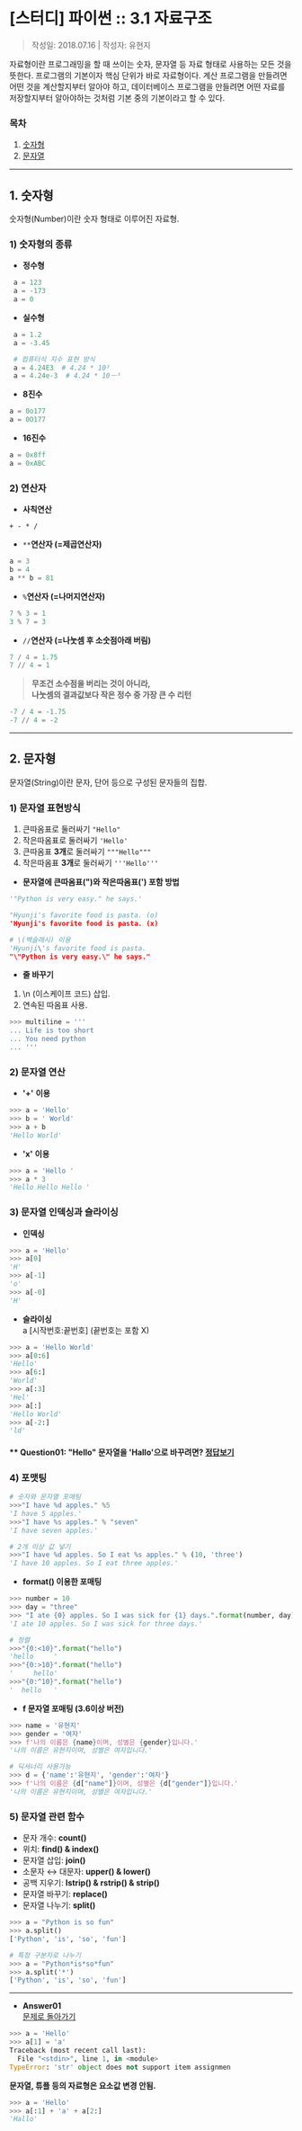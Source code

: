 # [스터디] 파이썬 :: 3.1 자료구조
> 작성일: 2018.07.16 | 작성자: 유현지

자료형이란 프로그래밍을 할 때 쓰이는 숫자, 문자열 등 자료 형태로 사용하는 모든 것을 뜻한다. 프로그램의 기본이자 핵심 단위가 바로 자료형이다. 계산 프로그램을 만들려면 어떤 것을 계산할지부터 알아야 하고, 데이터베이스 프로그램을 만들려면 어떤 자료를 저장할지부터 알아야하는 것처럼 기본 중의 기본이라고 할 수 있다. 

### 목차
1. [숫자형](#m1)
2. [문자열](#m2)


---
<a id="m1"></a> 
## 1. 숫자형
숫자형(Number)이란 숫자 형태로 이루어진 자료형.

### 1) 숫자형의 종류

- **정수형**
```python
 a = 123   
 a = -173   
 a = 0 
```

- **실수형**
```python
 a = 1.2  
 a = -3.45  
```
```python
 # 컴퓨터식 지수 표현 방식
 a = 4.24E3  # 4.24 * 10³
 a = 4.24e-3  # 4.24 * 10－³
```

- **8진수**
```python
a = 0o177
a = 0O177
```

- **16진수**
```python
a = 0x8ff
a = 0xABC
```

### 2) 연산자
- **사칙연산**  
```
+ - * /
```

- `**`**연산자 (=제곱연산자)**
```python
a = 3
b = 4
a ** b = 81
```

- `%`**연산자 (=나머지연산자)**
```python
7 % 3 = 1
3 % 7 = 3
```

- `//`**연산자 (=나눗셈 후 소숫점아래 버림)**
```python
7 / 4 = 1.75
7 // 4 = 1
```

> **무조건 소수점을 버리는 것이 아니라,  
 나눗셈의 결과값보다 작은 정수 중 가장 큰 수 리턴**
```python
-7 / 4 = -1.75
-7 // 4 = -2
```

---
<a id="m2"></a> 
## 2. 문자형
문자열(String)이란 문자, 단어 등으로 구성된 문자들의 집합.

### 1) 문자열 표현방식

1. 큰따옴표로 둘러싸기 `"Hello"`
2. 작은따옴표로 둘러싸기 `'Hello'`
3. 큰따옴표 **3개**로 둘러싸기 `"""Hello"""`
4. 작은따옴표 **3개**로 둘러싸기 `'''Hello'''`

- **문자열에 큰따옴표(")와 작은따옴표(') 포함 방법**
```python
'"Python is very easy." he says.'

"Hyunji's favorite food is pasta. (o)
'Hyunji's favorite food is pasta. (x)
```
```python
# \(백슬래시) 이용
'Hyunji\'s favorite food is pasta.
"\"Python is very easy.\" he says." 
```

- **줄 바꾸기**
1. \n (이스케이프 코드) 삽입.
2. 연속된 따옴표 사용. 
``` python
>>> multiline = '''
... Life is too short
... You need python
... '''
```

### 2) 문자열 연산
- **'+'** **이용**
```python
>>> a = 'Hello'
>>> b = ' World'
>>> a + b
'Hello World'
```

- **'x'** **이용**
```python
>>> a = 'Hello '
>>> a * 3
'Hello Hello Hello '
```

### 3) 문자열 인덱싱과 슬라이싱
- **인덱싱**
```python
>>> a = 'Hello'
>>> a[0]
'H'
>>> a[-1]
'o'
>>> a[-0]
'H'
```

- **슬라이싱**  
a [시작번호:끝번호] (끝번호는 포함 X)
```python
>>> a = 'Hello World'
>>> a[0:6]
'Hello'
>>> a[6:]
'World'
>>> a[:3]
'Hel'
>>> a[:]
'Hello World'
>>> a[-2:]
'ld'
```
<a id="q1"></a>
#### ** Question01: "Hello" 문자열을 'Hallo'으로 바꾸려면? [정답보기](#sol1)

### 4) 포맷팅

```python
# 숫자와 문자열 포매팅
>>>"I have %d apples." %5
'I have 5 apples.'
>>>"I have %s apples." % "seven"
'I have seven apples.'

# 2개 이상 값 넣기
>>>"I have %d apples. So I eat %s apples." % (10, 'three')
'I have 10 apples. So I eat three apples.'
```

- **format() 이용한 포매팅**
```python
>>> number = 10
>>> day = "three"
>>> "I ate {0} apples. So I was sick for {1} days.".format(number, day)
'I ate 10 apples. So I was sick for three days.'

# 정렬
>>>"{0:<10}".format("hello")
'hello     '
>>>"{0:>10}".format("hello")
'     hello'
>>>"{0:^10}".format("hello")
'  hello   '

```

- **f 문자열 포매팅 (3.6이상 버전)**
```python
>>> name = '유현지'
>>> gender = '여자'
>>> f'나의 이름은 {name}이며, 성별은 {gender}입니다.'
'나의 이름은 유현지이며, 성별은 여자입니다.'

# 딕셔너리 사용가능
>>> d = {'name':'유현지', 'gender':'여자'}
>>> f'나의 이름은 {d["name"]}이며, 성별은 {d["gender"]}입니다.'
'나의 이름은 유현지이며, 성별은 여자입니다.'
```

### 5) 문자열 관련 함수

- 문자 개수: **count()**
- 위치: **find() & index()**
- 문자열 삽입: **join()**
- 소문자 ↔ 대문자: **upper() & lower()**
- 공백 지우기: **lstrip() & rstrip() & strip()**
- 문자열 바꾸기: **replace()**
- 문자열 나누기: **split()**

```python
>>> a = "Python is so fun"
>>> a.split()
['Python', 'is', 'so', 'fun']

# 특정 구분자로 나누기
>>> a = "Python*is*so*fun"
>>> a.split('*')
['Python', 'is', 'so', 'fun']
```

---
<a id="sol1"></a>
- **Answer01**  
[문제로 돌아가기](#q1)
```python
>>> a = 'Hello'
>>> a[1] = 'a'
Traceback (most recent call last):
  File "<stdin>", line 1, in <module>
TypeError: 'str' object does not support item assignmen
```

**문자열, 튜플 등의 자료형은 요소값 변경 안됨.**
```python
>>> a = 'Hello'
>>> a[:1] + 'a' + a[2:]
'Hallo'
```
